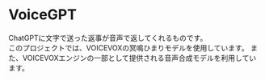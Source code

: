 # VoiceGPT
ChatGPTに文字で送った返事が音声で返してくれるものです。  
このプロジェクトでは、VOICEVOXの冥鳴ひまりモデルを使用しています。  また、VOICEVOXエンジンの一部として提供される音声合成モデルを利用しています。
